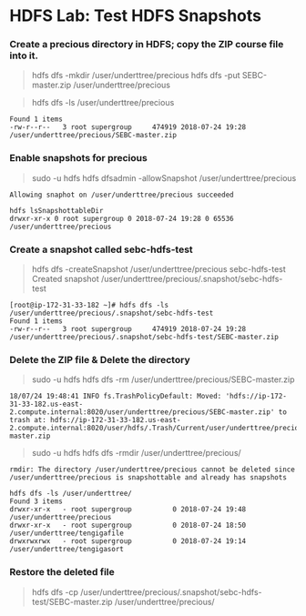 # HDFS Lab: Test HDFS Snapshots

### Create a precious directory in HDFS; copy the ZIP course file into it.
> hdfs dfs -mkdir /user/underttree/precious
> hdfs dfs -put SEBC-master.zip /user/underttree/precious

> hdfs dfs -ls /user/underttree/precious
```
Found 1 items
-rw-r--r--   3 root supergroup     474919 2018-07-24 19:28 /user/underttree/precious/SEBC-master.zip
```

### Enable snapshots for precious

> sudo -u hdfs hdfs dfsadmin -allowSnapshot /user/underttree/precious
```
Allowing snaphot on /user/underttree/precious succeeded

hdfs lsSnapshottableDir
drwxr-xr-x 0 root supergroup 0 2018-07-24 19:28 0 65536 /user/underttree/precious
```

### Create a snapshot called sebc-hdfs-test

> hdfs dfs -createSnapshot /user/underttree/precious sebc-hdfs-test
Created snapshot /user/underttree/precious/.snapshot/sebc-hdfs-test
```
[root@ip-172-31-33-182 ~]# hdfs dfs -ls /user/underttree/precious/.snapshot/sebc-hdfs-test
Found 1 items
-rw-r--r--   3 root supergroup     474919 2018-07-24 19:28 /user/underttree/precious/.snapshot/sebc-hdfs-test/SEBC-master.zip
```

### Delete the ZIP file & Delete the directory
> sudo -u hdfs hdfs dfs -rm /user/underttree/precious/SEBC-master.zip
```
18/07/24 19:48:41 INFO fs.TrashPolicyDefault: Moved: 'hdfs://ip-172-31-33-182.us-east-2.compute.internal:8020/user/underttree/precious/SEBC-master.zip' to trash at: hdfs://ip-172-31-33-182.us-east-2.compute.internal:8020/user/hdfs/.Trash/Current/user/underttree/precious/SEBC-master.zip
```

> sudo -u hdfs hdfs dfs -rmdir /user/underttree/precious/
```
rmdir: The directory /user/underttree/precious cannot be deleted since /user/underttree/precious is snapshottable and already has snapshots

hdfs dfs -ls /user/underttree/
Found 3 items
drwxr-xr-x   - root supergroup          0 2018-07-24 19:48 /user/underttree/precious
drwxr-xr-x   - root supergroup          0 2018-07-24 18:50 /user/underttree/tengigafile
drwxrwxrwx   - root supergroup          0 2018-07-24 19:14 /user/underttree/tengigasort
```

### Restore the deleted file
> hdfs dfs -cp /user/underttree/precious/.snapshot/sebc-hdfs-test/SEBC-master.zip /user/underttree/precious/
 